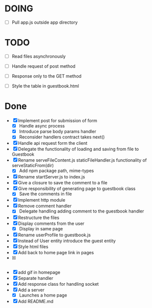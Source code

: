 # DOING

  - [ ] Pull app.js outside app directory

# TODO

  - [ ] Read files asynchronously

  - [ ] Handle request of post method
  - [ ] Response only to the GET method
  - [ ] Style the table in guestbook.html
  
# Done

  - [x] Implement post for submission of form
    - [x] Handle async process
    - [x] Introduce parse body params handler
    - [x] Reconsider handlers contract takes next()
  - [x] Handle api request form the client
  - [x] Delegate the functionality of loading and saving from file to Guestbook
  - [x] Rename serveFileContent.js staticFileHandler.js functionality of serveStaticFrom(dir)
    - [x] Add npm package path, mime-types
  - [x] Rename startServer.js to index.js
  - [x] Give a closure to save the comment to a file
  - [x] Give responsibility of generating page to guestbook class
    - [x] Save the comments in file
  - [x] Implement http module
  - [x] Remove comment handler
    - [x] Delegate handling adding comment to the guestbook handler
  - [x] Restructure the files
  - [x] Display comments from the user
    - [x] Display in same page
  - [x] Rename userProfile to guestbook.js
  - [x] Instead of User entity introduce the guest entity
  - [x] Style html files
  - [x] Add back to home page link in pages
  - [x] ~~~Serve file in the server~~~
  - [x] add gif in homepage
  - [x] Separate handler
  - [x] Add response class for handling socket
  - [x] Add a server
    - [x] Launches a home page
- [x] Add README.md
